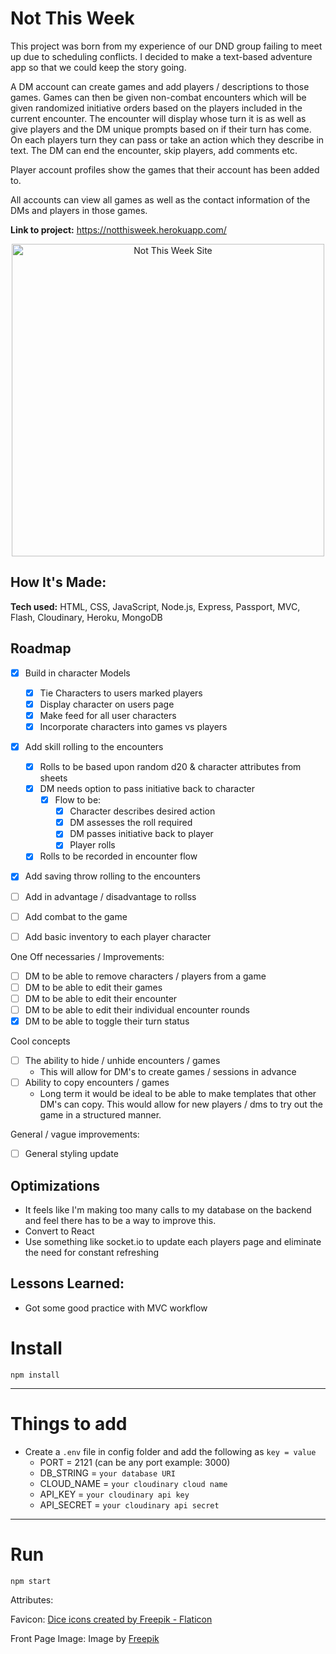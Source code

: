 # Not This Week
This project was born from my experience of our DND group failing to meet up due to scheduling conflicts. I decided to make a text-based adventure app so that we could keep the story going.

A DM account can create games and add players / descriptions to those games. Games can then be given non-combat encounters which will be given randomized initiative orders based on the players included in the current encounter. The encounter will display whose turn it is as well as give players and the DM unique prompts based on if their turn has come. On each players turn they can pass or take an action which they describe in text. The DM can end the encounter, skip players, add comments etc.

Player account profiles show the games that their account has been added to.

All accounts can view all games as well as the contact information of the DMs and players in those games.

**Link to project:** https://notthisweek.herokuapp.com/

<p align="center">
  <a target="_blank" href="https://notthisweek.herokuapp.com/">
    <img src="https://github.com/LuisEJaar/luisEJaar/blob/main/notThisWeek.gif" height="500px" alt="Not This Week Site"/>
  </a>
</p>

## How It's Made:

**Tech used:** HTML, CSS, JavaScript, Node.js, Express, Passport, MVC, Flash, Cloudinary, Heroku, MongoDB

## Roadmap

- [X] Build in character Models
  - [X] Tie Characters to users marked players
  - [X] Display character on users page
  - [X] Make feed for all user characters
  - [X] Incorporate characters into games vs players
    
- [X] Add skill rolling to the encounters
  - [X] Rolls to be based upon random d20 & character attributes from sheets
  - [X] DM needs option to pass initiative back to character
    - [X] Flow to be: 
      - [X] Character describes desired action
      - [X] DM assesses the roll required
      - [X] DM passes initiative back to player
      - [X] Player rolls 
  - [X] Rolls to be recorded in encounter flow
  
- [X] Add saving throw rolling to the encounters
- [ ] Add in advantage / disadvantage to rollss
   
- [ ] Add combat to the game
- [ ] Add basic inventory to each player character

One Off necessaries / Improvements:
- [ ] DM to be able to remove characters / players from a game
- [ ] DM to be able to edit their games
- [ ] DM to be able to edit their encounter
- [ ] DM to be able to edit their individual encounter rounds
- [X] DM to be able to toggle their turn status

Cool concepts
- [ ] The ability to hide / unhide encounters / games
  - This will allow for DM's to create games / sessions in advance
- [ ] Ability to copy encounters / games
  - Long term it would be ideal to be able to make templates that other DM's can copy. 
    This would allow for new players / dms to try out the game in a structured manner.

General / vague improvements:
- [ ] General styling update 

## Optimizations

- It feels like I'm making too many calls to my database on the backend and feel there has to be a way to improve this.
- Convert to React
- Use something like socket.io to update each players page and eliminate the need for constant refreshing

## Lessons Learned:

- Got some good practice with MVC workflow

# Install

`npm install`

---

# Things to add

- Create a `.env` file in config folder and add the following as `key = value`
  - PORT = 2121 (can be any port example: 3000)
  - DB_STRING = `your database URI`
  - CLOUD_NAME = `your cloudinary cloud name`
  - API_KEY = `your cloudinary api key`
  - API_SECRET = `your cloudinary api secret`

---

# Run

`npm start`

Attributes: 

Favicon:
<a href="https://www.flaticon.com/free-icons/dice" title="dice icons">Dice icons created by Freepik - Flaticon</a>

Front Page Image:
Image by <a href="https://www.freepik.com/free-photo/still-life-objects-with-role-playing-game-sheet_24749859.htm#query=dnd&position=2&from_view=search">Freepik</a>
